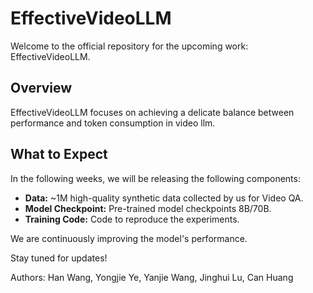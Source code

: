 # EffectiveVideoLLM

Welcome to the official repository for the upcoming work: EffectiveVideoLLM.

## Overview
EffectiveVideoLLM focuses on achieving a delicate balance between performance and token consumption in video llm. 

## What to Expect
In the following weeks, we will be releasing the following components:
- **Data:** ~1M high-quality synthetic data collected by us for Video QA.
- **Model Checkpoint:** Pre-trained model checkpoints 8B/70B.
- **Training Code:** Code to reproduce the experiments.

We are continuously improving the model's performance.

Stay tuned for updates!

Authors: Han Wang, Yongjie Ye, Yanjie Wang, Jinghui Lu, Can Huang
